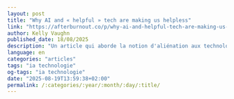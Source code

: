 ```yaml
---
layout: post
title: "Why AI and « helpful » tech are making us helpless"
link: "https://afterburnout.co/p/why-ai-and-helpful-tech-are-making-us-helpless"
author: Kelly Vaughn
published_date: 18/08/2025
description: "Un article qui aborde la notion d'aliénation aux technologies. On perd nos compétences et notre faculté d'analyse suite à leur utilisation."
language: en
categories: "articles"
tags: "ia technologie"
og-tags: "ia technologie"
date: "2025-08-19T13:59:38+02:00"
permalink: /:categories/:year/:month/:day/:title/
---
```

